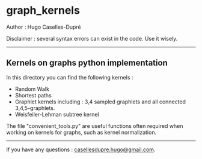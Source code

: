 # graph_kernels

Author : Hugo Caselles-Dupré

Disclaimer : several syntax errors can exist in the code. Use it wisely.

---------------------------------------
Kernels on graphs python implementation
---------------------------------------

In this directory you can find the following kernels : 

- Random Walk 
- Shortest paths
- Graphlet kernels including : 3,4 sampled graphlets and all connected 3,4,5-graphlets.
- Weisfeiler-Lehman subtree kernel

The file "convenient_tools.py" are useful functions often required when working on kernels for graphs, such as kernel normalization.

------------------------------------------

If you have any questions : casellesdupre.hugo@gmail.com.

